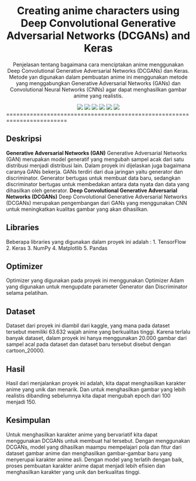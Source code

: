 <h1 align="center"> Creating anime characters using Deep Convolutional Generative Adversarial Networks (DCGANs) and Keras </h1>
<p align="center"> Penjelasan tentang bagaimana cara menciptakan anime menggunakan Deep Convolutional Generative Adversarial Networks (DCGANs) dan Keras. Metode yan digunakan dalam pembuatan anime ini menggunakan metode  yang menggabungkan Generative Adversarial Networks (GANs) dan Convolutional Neural Networks (CNNs) agar dapat menghasilkan gambar anime yang realistis. </p>

<div align="center">

<img src="https://img.shields.io/badge/python-3670A0?style=for-the-badge&logo=python&logoColor=ffdd54">
<img src="https://img.shields.io/badge/Keras-FF0000?style=for-the-badge&logo=keras&logoColor=white">
<img src="https://img.shields.io/badge/TensorFlow-FF6F00?style=for-the-badge&logo=tensorflow&logoColor=white">
<img src="https://img.shields.io/badge/Kaggle-20BEFF?style=for-the-badge&logo=Kaggle&logoColor=white">
<img src="https://img.shields.io/badge/Colab-F9AB00?style=for-the-badge&logo=googlecolab&color=525252">
<img src="https://img.shields.io/badge/Visual%20Studio%20Code-0078d7.svg?style=for-the-badge&logo=visual-studio-code&logoColor=white">

</div>
========================================================================

## Deskripsi
**Generative Adversarial Networks (GAN)**
Generative Adversarial Networks (GAN) merupakan model generatif yang mengubah sampel acak dari satu distribusi menjadi distribusi lain. Dalam proyek ini dijelaskan juga bagaimana caranya GANs bekerja. GANs terdiri dari dua jaringan yaitu generator dan discriminator. Generator bertugas untuk membuat data baru, sedangkan discriminator bertugas untuk membedakan antara data nyata dan data yang dihasilkan oleh generator.
**Deep Convolutional Generative Adversarial Networks (DCGANs)**
Deep Convolutional Generative Adversarial Networks (DCGANs) merupakan pengembangan dari GANs yang menggunakan  CNN untuk meningkatkan kualitas gambar yang akan dihasilkan.

## Libraries
Beberapa libraries yang digunakan dalam proyek ini adalah :
    1. TensorFlow
    2. Keras
    3. NumPy
    4. Matplotlib
    5. Pandas

## Optimizer
Optimizer yang digunakan pada proyek ini menggunakan Optimizer Adam yang digunakan untuk mengupdate parameter Generator dan Discriminator selama pelatihan.

## Dataset
Dataset dari proyek ini diambil dari kaggle, yang mana pada dataset tersebut memiliki 63.632 wajah anime yang berkualitas tinggi. Karena terlalu banyak dataset, dalam proyek ini hanya menggunakan 20.000 gambar dari sampel acal pada dataset dan dataset baru tersebut disebut dengan cartoon_20000.

## Hasil
Hasil dari menjalankan proyek ini adalah, kita dapat menghasilkan karakter anime yang unik dan menarik. Dan untuk menghasilkan gambar yang lebih realistis dibanding sebelumnya kita dapat mengubah epoch dari 100 menjadi 150.

## Kesimpulan
Untuk menghasilkan karakter anime yang bervariatif kita dapat menggunakan DCGANs untuk membuat hal tersebut. Dengan menggunakan DCGANs, model yang dihasilkan maampu mempelajari pola dan fitur dari dataset gambar anime dan menghasilkan gambar-gambar baru yang menyerupai karakter anime asli. Dengan model yang terlatih dengan baik, proses pembuatan karakter anime dapat menjadi lebih efisien dan menghasilkan karakter yang unik dan berkualitas tinggi.


